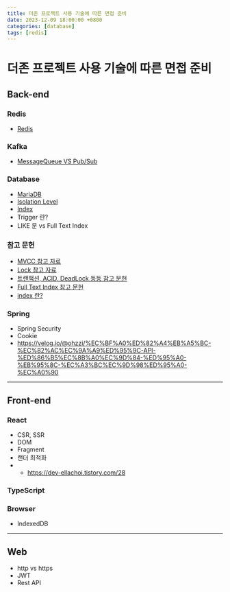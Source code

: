 ```yaml
---
title: 더존 프로젝트 사용 기술에 따른 면접 준비
date: 2023-12-09 18:00:00 +0800
categories: [database]
tags: [redis]
---
```


# 더존 프로젝트 사용 기술에 따른 면접 준비

## Back-end

### Redis

- [Redis](https://sangwoong12.github.io/posts/redis)

### Kafka

- [MessageQueue VS Pub/Sub](https://sangwoong12.github.io/posts/mq-pubsub)

### Database

- [MariaDB](https://sangwoong12.github.io/posts)
- [Isolation Level](https://sangwoong12.github.io/posts/isolation-level)
- [Index](https://sangwoong12.github.io/posts/index)
- Trigger 란?
- LIKE 문 vs Full Text Index

### 참고 문헌

- [MVCC 참고 자료](https://mangkyu.tistory.com/53)
- [Lock 참고 자료](https://sabarada.tistory.com/121)
- [트랜잭션, ACID, DeadLock 등등 참고 문헌](https://joinwithyou.tistory.com/86)
- [Full Text Index 참고 문헌](https://inpa.tistory.com/entry/MYSQL-%F0%9F%93%9A-%ED%92%80%ED%85%8D%EC%8A%A4%ED%8A%B8-%EC%9D%B8%EB%8D%B1%EC%8A%A4Full-Text-Index-%EC%82%AC%EC%9A%A9%EB%B2%95)
- [index 란?](https://rachel0115.tistory.com/entry/MySQL-%EC%9D%B8%EB%8D%B1%EC%8A%A4-INDEX-%EC%A0%95%EB%A6%AC-%EB%8F%99%EC%9E%91-%EB%B0%A9%EC%8B%9D-%EC%83%9D%EC%84%B1-%EC%82%AD%EC%A0%9C-%EC%84%A4%EA%B3%84)

### Spring

- Spring Security
- Cookie
- https://velog.io/@ohzzi/%EC%BF%A0%ED%82%A4%EB%A5%BC-%EC%82%AC%EC%9A%A9%ED%95%9C-API-%ED%86%B5%EC%8B%A0%EC%9D%84-%ED%95%A0-%EB%95%8C-%EC%A3%BC%EC%9D%98%ED%95%A0-%EC%A0%90
---

## Front-end

### React

- CSR, SSR
- DOM
- Fragment
- 랜더 최적화
-
  - https://dev-ellachoi.tistory.com/28

### TypeScript


### Browser

- IndexedDB

---

## Web

- http vs https
- JWT
- Rest API

